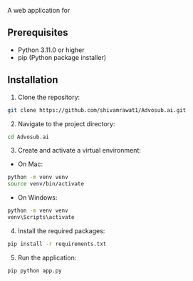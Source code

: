 A web application for

## Prerequisites

- Python 3.11.0 or higher
- pip (Python package installer)

## Installation

1. Clone the repository:
```bash
git clone https://github.com/shivamrawat1/Advosub.ai.git
```

2. Navigate to the project directory:
```bash
cd Advosub.ai
```

3. Create and activate a virtual environment:
- On Mac:
```bash
python -m venv venv
source venv/bin/activate
```

- On Windows:
```bash
python -m venv venv
venv\Scripts\activate
```

4. Install the required packages:
```bash
pip install -r requirements.txt
```

5. Run the application:
```bash
pip python app.py
```